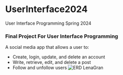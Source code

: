 # UserInterface2024
User Interface Programming Spring 2024
### Final Project For User Interface Programming

A social media app that allows a user to: 
- Create, login, update, and delete an account
- Write, retrieve, edit, and delete a post
- Follow and unfollow users
![ERD LenaGran](https://github.com/Lenagran18/UserInterface/blob/main/public/images/ERD.jpg)
